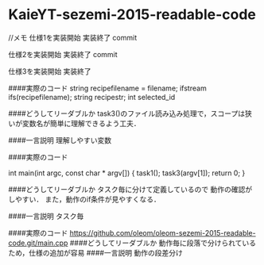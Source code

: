 # KaieYT-sezemi-2015-readable-code
//メモ
仕様1を実装開始
実装終了
commit

仕様2を実装開始
実装終了
commit

仕様3を実装開始
実装終了

####実際のコード
string recipefilename = filename;
ifstream ifs(recipefilename);
string recipestr;
int selected_id

####どうしてリーダブルか
task3()のファイル読み込み処理で，スコープは狭いが変数名が簡単に理解できるよう工夫．

####一言説明
理解しやすい変数


####実際のコード

int main(int argc, const char * argv[]) {
    task1();
    task3(argv[1]);
    return 0;
}

####どうしてリーダブルか
タスク毎に分けて定義しているので
動作の確認がしやすい．
また，動作のif条件が見やすくなる．

####一言説明
タスク毎


####実際のコード
https://github.com/oleom/oleom-sezemi-2015-readable-code.git/main.cpp
####どうしてリーダブルか
動作毎に段落で分けられているため，仕様の追加が容易
####一言説明
動作の段差分け

